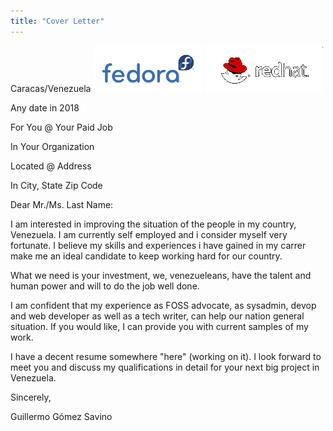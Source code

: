 ```yaml
---
title: "Cover Letter"
---
```

Caracas/Venezuela
![Fedora](/images/RH-Fedora_logo-nonfree.png)
![RedHat](/images/rh_shadowman_reverse_transparent.png)


Any date in 2018

For You @ Your Paid Job

In Your Organization

Located @ Address

In City, State Zip Code

Dear Mr./Ms. Last Name:

I am interested in improving the situation of the people in my country, Venezuela. I am currently self employed and i consider myself very fortunate. I believe my skills and experiences i have gained in my carrer make me an ideal candidate to keep working hard for our country.

What we need is your investment, we, venezueleans, have the talent and human power and will to do the job well done.

I am confident that my experience as FOSS advocate, as sysadmin, devop and web developer as well as a tech writer, can help our nation general situation. If you would like, I can provide you with current samples of my work. 

I have a decent resume somewhere "here" (working on it). I look forward to meet you and discuss my qualifications in detail for your next big project in Venezuela.

Sincerely,

Guillermo Gómez Savino

